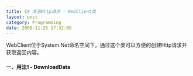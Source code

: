 ```yaml
---
title: C# 发送Http请求 - WebClient类
layout: post
category: Programming
date: 2008-11-25 17:32:00
---
```


WebClient位于System.Net命名空间下，通过这个类可以方便的创建Http请求并获取返回内容。

#### 一、用法1 - <span style="color: #000000;">DownloadData</span>

<div class="cnblogs_code"><!--

Code highlighting produced by Actipro CodeHighlighter (freeware)

http://www.CodeHighlighter.com/

--><span style="color: #0000ff;">string</span><span style="color: #000000;">&nbsp;uri&nbsp;</span><span style="color: #000000;">=</span><span style="color: #000000;">&nbsp;</span><span style="color: #800000;">"</span><span style="color: #800000;">http://coderzh.cnblogs.com</span><span style="color: #800000;">"</span><span style="color: #000000;">;

WebClient&nbsp;wc&nbsp;</span><span style="color: #000000;">=</span><span style="color: #000000;">&nbsp;</span><span style="color: #0000ff;">new</span><span style="color: #000000;">&nbsp;WebClient();

Console.WriteLine(</span><span style="color: #800000;">"</span><span style="color: #800000;">Sending&nbsp;an&nbsp;HTTP&nbsp;GET&nbsp;request&nbsp;to&nbsp;</span><span style="color: #800000;">"</span><span style="color: #000000;">&nbsp;</span><span style="color: #000000;">+</span><span style="color: #000000;">&nbsp;uri);

</span><span style="color: #0000ff;">byte</span><span style="color: #000000;">[]&nbsp;bResponse&nbsp;</span><span style="color: #000000;">=</span><span style="color: #000000;">&nbsp;wc.DownloadData(uri);

</span><span style="color: #0000ff;">string</span><span style="color: #000000;">&nbsp;strResponse&nbsp;</span><span style="color: #000000;">=</span><span style="color: #000000;">&nbsp;Encoding.ASCII.GetString(bResponse);

Console.WriteLine(</span><span style="color: #800000;">"</span><span style="color: #800000;">HTTP&nbsp;response&nbsp;is:&nbsp;</span><span style="color: #800000;">"</span><span style="color: #000000;">);

Console.WriteLine(strResponse);</span></div>

&nbsp;

#### 二、用法2 - <span style="color: #000000;">OpenRead</span> 

<div class="cnblogs_code"><!--

Code highlighting produced by Actipro CodeHighlighter (freeware)

http://www.CodeHighlighter.com/

--><span style="color: #0000ff;">string</span><span style="color: #000000;">&nbsp;uri&nbsp;</span><span style="color: #000000;">=</span><span style="color: #000000;">&nbsp;</span><span style="color: #800000;">"</span><span style="color: #800000;">&nbsp;http://coderzh.cnblogs.com</span><span style="color: #800000;">"</span><span style="color: #000000;">;

WebClient&nbsp;wc&nbsp;</span><span style="color: #000000;">=</span><span style="color: #000000;">&nbsp;</span><span style="color: #0000ff;">new</span><span style="color: #000000;">&nbsp;WebClient();

Console.WriteLine(</span><span style="color: #800000;">"</span><span style="color: #800000;">Sending&nbsp;an&nbsp;HTTP&nbsp;GET&nbsp;request&nbsp;to&nbsp;</span><span style="color: #800000;">"</span><span style="color: #000000;">&nbsp;</span><span style="color: #000000;">+</span><span style="color: #000000;">&nbsp;uri);

Stream&nbsp;st&nbsp;</span><span style="color: #000000;">=</span><span style="color: #000000;">&nbsp;wc.OpenRead(uri);

StreamReader&nbsp;sr&nbsp;</span><span style="color: #000000;">=</span><span style="color: #000000;">&nbsp;</span><span style="color: #0000ff;">new</span><span style="color: #000000;">&nbsp;StreamReader(st);

</span><span style="color: #0000ff;">string</span><span style="color: #000000;">&nbsp;res&nbsp;</span><span style="color: #000000;">=</span><span style="color: #000000;">&nbsp;sr.ReadToEnd();

sr.Close();

st.Close();

Console.WriteLine(</span><span style="color: #800000;">"</span><span style="color: #800000;">HTTP&nbsp;Response&nbsp;is&nbsp;</span><span style="color: #800000;">"</span><span style="color: #000000;">);

Console.WriteLine(res);</span></div>

&nbsp;
